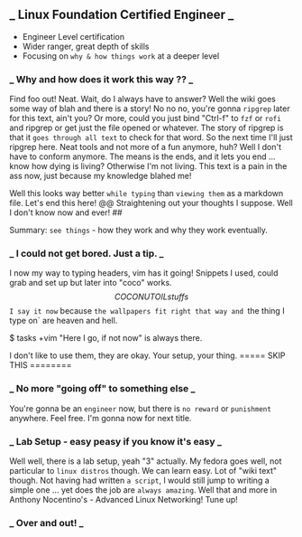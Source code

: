 ## _ Linux Foundation Certified Engineer _

- Engineer Level certification
- Wider ranger, great depth of skills
- Focusing on `why & how things work` at a deeper level

### _ Why and how does it work this way ?? _
Find foo out!
Neat.
Wait, do I always have to answer? Well the wiki goes some way of blah and there is a story!
No no no, you're gonna `ripgrep` later for this text, ain't you?
Or more, could you just bind "Ctrl-f" to `fzf` or `rofi` and ripgrep or get just the file opened or whatever.
The story of ripgrep is that it `goes through all text` to check for that word.
So the next time I'll just ripgrep here.
Neat tools and not more of a fun anymore, huh?
Well I don't have to conform anymore.
The means is the ends, and it lets you end ... know how dying is living?
Otherwise I'm not living.
This text is a pain in the ass now, just because my knowledge blahed me!

Well this looks way better `while typing` than `viewing them` as a markdown file.
Let's end this here! @@
Straightening out your thoughts I suppose.
Well I don't know now and ever! ##

Summary: `see things` - how they work and why they work eventually.


### _ I could not get bored. Just a tip. _
I now <F12> my way to typing headers, vim has it going!
Snippets I used, could grab and set up but later into "coco" works. $$ COCONUT OIL stuffs $$
`I say it now` because `the wallpapers fit right that way and `the thing I type on` are heaven and hell.

$ tasks +vim "Here I go, if not now" is always there.

I don't like to use them, they are okay. Your setup, your thing.
===== SKIP THIS ========

### _ No more "going off" to something else _
You're gonna be an `engineer` now, but there is `no reward` or `punishment` anywhere. Feel free.
I'm gonna <F12> now for next title.

### _ Lab Setup - easy peasy if you know it's easy _
Well well, there is a lab setup, yeah "3" actually.
My fedora goes well, not particular to `linux distros` though. We can learn easy.
Lot of "wiki text" though. Not having had written `a script`, I would still jump to writing a simple one ...
yet does the job are `always amazing`. Well that and more in Anthony Nocentino's - Advanced Linux Networking!
Tune up!


### _ Over and out! _
